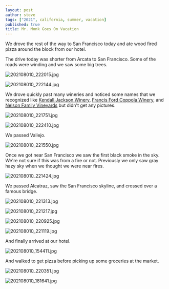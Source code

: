 ```yaml
---
layout: post
author: steve
tags: ["2021", california, summer, vacation]
published: true
title: Mr. Monk Goes On Vacation
---
```

We drove the rest of the way to San Francisco today and ate wood fired pizza around the block from our hotel.  

The drive today was shorter from Arcata to San Francisco.  Some of the roads were winding and we saw some big trees.  

![202108010_222015.jpg]({{site.baseurl}}/assets/media/20210810_222015.jpg)

![202108010_222144.jpg]({{site.baseurl}}/assets/media/20210810_222144.jpg)

We drove quickly past many wineries and noticed some names that we recognized like [Kendall Jackson Winery](http://kj.com), [Francis Ford Coppola Winery](http://thefamilycoppola.com), and [Nelson Family Vineyards](http://nelsonfamilyvineyards.com) but didn't get any pictures.  

![202108010_221751.jpg]({{site.baseurl}}/assets/media/20210810_221751.jpg)

![202108010_222410.jpg]({{site.baseurl}}/assets/media/20210810_222410.jpg)

We passed Vallejo.  

![202108010_221550.jpg]({{site.baseurl}}/assets/media/20210810_221550.jpg)

Once we got near San Francisco we saw the first black smoke in the sky.  We're not sure if this was from a fire or not.  Previously we only saw gray hazy sky when we thought we were near fires.  

![202108010_221424.jpg]({{site.baseurl}}/assets/media/20210810_221424.jpg)

We passed Alcatraz, saw the San Francisco skyline, and crossed over a famous bridge.  

![202108010_221313.jpg]({{site.baseurl}}/assets/media/20210810_221313.jpg)

![202108010_221217.jpg]({{site.baseurl}}/assets/media/20210810_221217.jpg)

![202108010_220925.jpg]({{site.baseurl}}/assets/media/20210810_220925.jpg)

![202108010_221119.jpg]({{site.baseurl}}/assets/media/20210810_221119.jpg)

And finally arrived at our hotel.  

![202108010_154411.jpg]({{site.baseurl}}/assets/media/20210810_154411.jpg)

And walked to get pizza before picking up some groceries at the market.  

![202108010_220351.jpg]({{site.baseurl}}/assets/media/20210810_220351.jpg)

![202108010_181641.jpg]({{site.baseurl}}/assets/media/20210810_.181641jpg)

